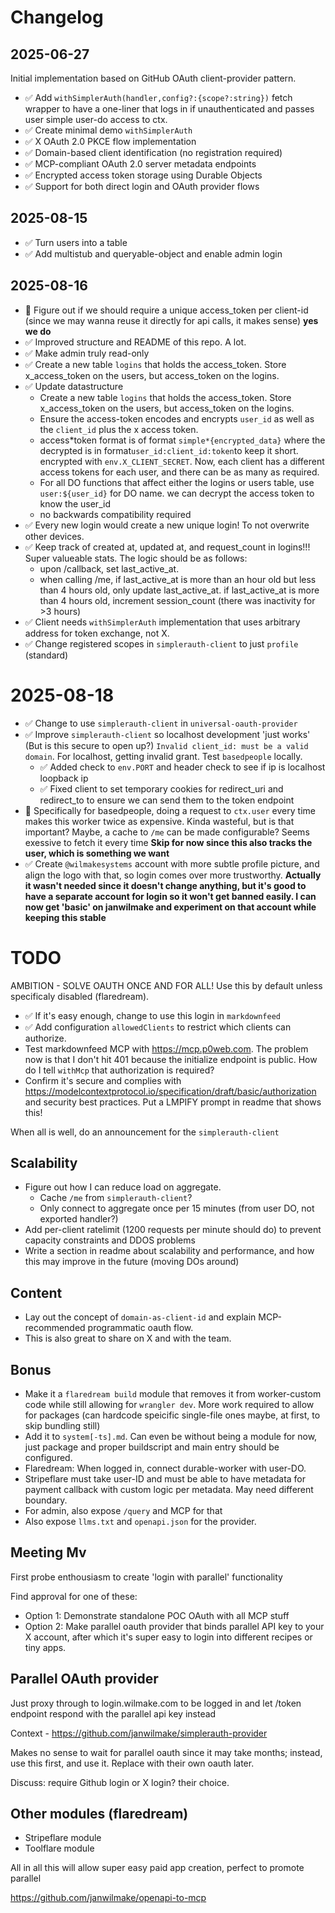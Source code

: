 # Changelog

## 2025-06-27

Initial implementation based on GitHub OAuth client-provider pattern.

- ✅ Add `withSimplerAuth(handler,config?:{scope?:string})` fetch wrapper to have a one-liner that logs in if unauthenticated and passes user simple user-do access to ctx.
- ✅ Create minimal demo `withSimplerAuth`
- ✅ X OAuth 2.0 PKCE flow implementation
- ✅ Domain-based client identification (no registration required)
- ✅ MCP-compliant OAuth 2.0 server metadata endpoints
- ✅ Encrypted access token storage using Durable Objects
- ✅ Support for both direct login and OAuth provider flows

## 2025-08-15

- ✅ Turn users into a table
- ✅ Add multistub and queryable-object and enable admin login

## 2025-08-16

- 🤔 Figure out if we should require a unique access_token per client-id (since we may wanna reuse it directly for api calls, it makes sense) **yes we do**
- ✅ Improved structure and README of this repo. A lot.
- ✅ Make admin truly read-only
- ✅ Create a new table `logins` that holds the access_token. Store x_access_token on the users, but access_token on the logins.
- ✅ Update datastructure
  - Create a new table `logins` that holds the access_token. Store x_access_token on the users, but access_token on the logins.
  - Ensure the access-token encodes and encrypts `user_id` as well as the `client_id` plus the x access token.
  - access*token format is of format `simple*{encrypted_data}` where the decrypted is in format`user_id:client_id:token`to keep it short. encrypted with `env.X_CLIENT_SECRET`. Now, each client has a different access tokens for each user, and there can be as many as required.
  - For all DO functions that affect either the logins or users table, use `user:${user_id}` for DO name. we can decrypt the access token to know the user_id
  - no backwards compatibility required
- ✅ Every new login would create a new unique login! To not overwrite other devices.
- ✅ Keep track of created at, updated at, and request_count in logins!!! Super valueable stats. The logic should be as follows:
  - upon /callback, set last_active_at.
  - when calling /me, if last_active_at is more than an hour old but less than 4 hours old, only update last_active_at. if last_active_at is more than 4 hours old, increment session_count (there was inactivity for >3 hours)
- ✅ Client needs `withSimplerAuth` implementation that uses arbitrary address for token exchange, not X.
- ✅ Change registered scopes in `simplerauth-client` to just `profile` (standard)

# 2025-08-18

- ✅ Change to use `simplerauth-client` in `universal-oauth-provider`
- ✅ Improve `simplerauth-client` so localhost development 'just works' (But is this secure to open up?) `Invalid client_id: must be a valid domain`. For localhost, getting invalid grant. Test `basedpeople` locally.
  - ✅ Added check to `env.PORT` and header check to see if ip is localhost loopback ip
  - ✅ Fixed client to set temporary cookies for redirect_uri and redirect_to to ensure we can send them to the token endpoint
- 🤔 Specifically for basedpeople, doing a request to `ctx.user` every time makes this worker twice as expensive. Kinda wasteful, but is that important? Maybe, a cache to `/me` can be made configurable? Seems exessive to fetch it every time **Skip for now since this also tracks the user, which is something we want**
- ✅ Create `@wilmakesystems` account with more subtle profile picture, and align the logo with that, so login comes over more trustworthy. **Actually it wasn't needed since it doesn't change anything, but it's good to have a separate account for login so it won't get banned easily. I can now get 'basic' on janwilmake and experiment on that account while keeping this stable**

# TODO

AMBITION - SOLVE OAUTH ONCE AND FOR ALL! Use this by default unless specificaly disabled (flaredream).

- ✅ If it's easy enough, change to use this login in `markdownfeed`
- ✅ Add configuration `allowedClients` to restrict which clients can authorize.
- Test markdownfeed MCP with https://mcp.p0web.com. The problem now is that I don't hit 401 because the initialize endpoint is public. How do I tell `withMcp` that authorization is required?
- Confirm it's secure and complies with https://modelcontextprotocol.io/specification/draft/basic/authorization and security best practices. Put a LMPIFY prompt in readme that shows this!

When all is well, do an announcement for the `simplerauth-client`

## Scalability

- Figure out how I can reduce load on aggregate.
  - Cache `/me` from `simplerauth-client`?
  - Only connect to aggregate once per 15 minutes (from user DO, not exported handler?)
- Add per-client ratelimit (1200 requests per minute should do) to prevent capacity constraints and DDOS problems
- Write a section in readme about scalability and performance, and how this may improve in the future (moving DOs around)

## Content

- Lay out the concept of `domain-as-client-id` and explain MCP-recommended programmatic oauth flow.
- This is also great to share on X and with the team.

## Bonus

- Make it a `flaredream build` module that removes it from worker-custom code while still allowing for `wrangler dev`. More work required to allow for packages (can hardcode speicific single-file ones maybe, at first, to skip bundling still)
- Add it to `system[-ts].md`. Can even be without being a module for now, just package and proper buildscript and main entry should be configured.
- Flaredream: When logged in, connect durable-worker with user-DO.
- Stripeflare must take user-ID and must be able to have metadata for payment callback with custom logic per metadata. May need different boundary.
- For admin, also expose `/query` and MCP for that
- Also expose `llms.txt` and `openapi.json` for the provider.

## Meeting Mv

First probe enthousiasm to create 'login with parallel' functionality

Find approval for one of these:

- Option 1: Demonstrate standalone POC OAuth with all MCP stuff
- Option 2: Make parallel oauth provider that binds parallel API key to your X account, after which it's super easy to login into different recipes or tiny apps.

## Parallel OAuth provider

Just proxy through to login.wilmake.com to be logged in and let /token endpoint respond with the parallel api key instead

Context - https://github.com/janwilmake/simplerauth-provider

Makes no sense to wait for parallel oauth since it may take months; instead, use this first, and use it. Replace with their own oauth later.

Discuss: require Github login or X login? their choice.

## Other modules (flaredream)

- Stripeflare module
- Toolflare module

All in all this will allow super easy paid app creation, perfect to promote parallel

https://github.com/janwilmake/openapi-to-mcp

